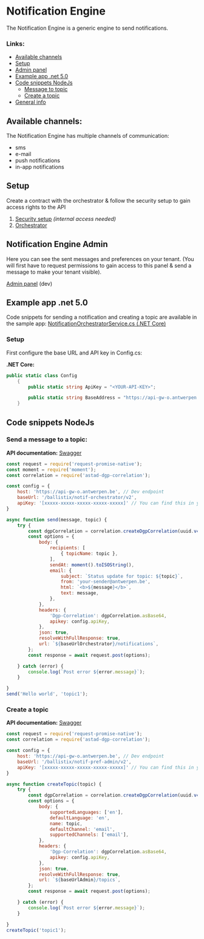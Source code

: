 # Notification Engine

The Notification Engine is a generic engine to send notifications.


### Links:

<!--ts-->
* [Available channels](#available-channels)
* [Setup](#setup)
* [Admin panel](#notification-engine-admin)
* [Example app .net 5.0](#example-app-net)
* [Code snippets NodeJs](#code-snippets-nodejs)
    - [Message to topic](#send-a-message-to-a-topic)
    - [Create a topic](#create-a-topic)
* [General info](https://acpaas.digipolis.be/nl/product/notification-engine/v2.0.0/gettingStarted)
<!--te-->


## Available channels:
The Notification Engine has multiple channels of communication:

- sms
- e-mail
- push notifications
- in-app notifications


## Setup
Create a contract with the orchestrator & follow the security setup to gain access rights to the API

1. [Security setup](https://wiki.antwerpen.be/ACPAAS/index.php/Notification_Engine_v2_-_Technical_documentation#Security) *(internal access needed)*
2. [Orchestrator](https://api-store-o.antwerpen.be/#/org/ballistix/api/notification-orchestrator/v2/documentation)


## Notification Engine Admin
Here you can see the sent messages and preferences on your tenant. (You will first have to request permissions to gain access to this panel & send a message to make your tenant visible).

[Admin panel](https://notif-admin-o.antwerpen.be/) (dev)


## Example app .net 5.0

Code snippets for sending a notification and creating a topic are available in the sample app: [NotificationOrchestratorService.cs (.NET Core)](example_dotnet5/NotificationOrchestratorService.cs)

### Setup

First configure the base URL and API key in Config.cs:

**.NET Core:**

```csharp
public static class Config
    {
        public static string ApiKey = "<YOUR-API-KEY>";

        public static string BaseAddress = "https://api-gw-o.antwerpen.be/ballistix/notif-pref-admin/v2/";
    }
```

## Code snippets NodeJs
### Send a message to a topic:

**API documentation:** [Swagger](https://api-store-o.antwerpen.be/#/org/ballistix/api/notification-orchestrator/v2/documentation)

```javascript
const request = require('request-promise-native');
const moment = require('moment');
const correlation = require('astad-dgp-correlation');

const config = {
    host: 'https://api-gw-o.antwerpen.be', // Dev endpoint
    baseUrl: '/ballistix/notif-orchestrator/v2',
    apiKey: '[xxxxx-xxxxx-xxxxx-xxxxx-xxxxx]' // You can find this in your application on the api-store https://api-store-o.antwerpen.be/
}

async function send(message, topic) {
    try {
        const dgpCorrelation = correlation.createDgpCorrelation(uuid.v4(), 'Your-service');
        const options = {
            body: {
                recipients: [
                    { topicName: topic },
                ],
                sendAt: moment().toISOString(),
                email: {
                    subject: `Status update for topic: ${topic}`,
                    from: 'your-sender@antwerpen.be',
                    html: `<b>${message}</b>`,
                    text: message,
                },
            },
            headers: {
                'Dgp-Correlation': dgpCorrelation.asBase64,
                apikey: config.apiKey,
            },
            json: true,
            resolveWithFullResponse: true,
            url: `${baseUrlOrchestrator}/notifications`,
        };
        const response = await request.post(options);

    } catch (error) {
        console.log(`Post error ${error.message}`);
    }

}
send('Hello world', 'topic1');
```
### Create a topic

**API documentation:** [Swagger](https://api-store-o.antwerpen.be/#/org/ballistix/api/notification-preference-admin/v2/documentation)

```javascript
const request = require('request-promise-native');
const correlation = require('astad-dgp-correlation');

const config = {
    host: 'https://api-gw-o.antwerpen.be', // Dev endpoint
    baseUrl: '/ballistix/notif-pref-admin/v2',
    apiKey: '[xxxxx-xxxxx-xxxxx-xxxxx-xxxxx]' // You can find this in your application on the api-store https://api-store-o.antwerpen.be/
}

async function createTopic(topic) {
    try {
        const dgpCorrelation = correlation.createDgpCorrelation(uuid.v4(), 'Your-service');
        const options = {
            body: {
                supportedLanguages: ['en'],
                defaultLanguage: 'en',
                name: topic,
                defaultChannel: 'email',
                supportedChannels: ['email'],
            },
            headers: {
                'Dgp-Correlation': dgpCorrelation.asBase64,
                apikey: config.apiKey,
            },
            json: true,
            resolveWithFullResponse: true,
            url: `${baseUrlAdmin}/topics`,
        };
        const response = await request.post(options);

    } catch (error) {
        console.log(`Post error ${error.message}`);
    }

}
createTopic('topic1');
```

